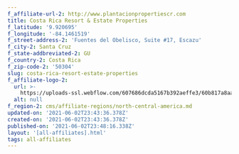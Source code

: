 ```yaml
---
f_affiliate-url-2: http://www.plantacionpropertiescr.com
title: Costa Rica Resort & Estate Properties
f_latitude: '9.920695'
f_longitude: '-84.1461519'
f_street-address-2: 'Fuentes del Obelisco, Suite #17, Escazu­'
f_city-2: Santa Cruz­
f_state-addbreviated-2: GU­
f_country-2: Costa Rica
f_zip-code-2: '50304'
slug: costa-rica-resort-estate-properties
f_affiliate-logo-2:
  url: >-
    https://uploads-ssl.webflow.com/607686dcda5167b392aeffe3/60b817a8aa63a70563afac2e_6081e566ee9498651d07ef24_60785a3eaecb6555d7b36fdc_content_unnamed__1_.jpeg
  alt: null
f_region-2: cms/affiliate-regions/north-central-america.md
updated-on: '2021-06-02T23:43:36.378Z'
created-on: '2021-06-02T23:43:36.378Z'
published-on: '2021-06-02T23:48:16.338Z'
layout: '[all-affiliates].html'
tags: all-affiliates
---
```



